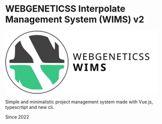 # WEBGENETICSS Interpolate Management System (WIMS) v2

<img src="https://raw.githubusercontent.com/webgeninc/webgensystem/main/src/assets/systems_circle_text.svg" height="200" >

Simple and minimalistic project management system made with Vue.js, typescrtipt and new cli.

Since 2022
